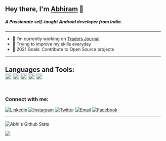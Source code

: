 ## Hey there, I'm [Abhiram][website] 👋
##### A Passionate self-taught Android developer from India.
---
- 🔭 I’m currently working on [Traders Journal](https://github.com/abhi123vj/Bull-Run)
- 🌱 Trying to improve my skills everyday
- 🥅 2021 Goals: Contribute  to Open Source projects

---

**Languages and Tools:**  
<code><img height="20" src="https://upload.wikimedia.org/wikipedia/commons/1/17/Google-flutter-logo.png"></code>
<code><img height="20" src="https://techcrunch.com/wp-content/uploads/2020/10/image9.png"></code>
<code><img height="20" src="https://upload.wikimedia.org/wikipedia/commons/thumb/9/9a/Visual_Studio_Code_1.35_icon.svg/1024px-Visual_Studio_Code_1.35_icon.svg.png"></code>
<code><img height="20" src="https://upload.wikimedia.org/wikipedia/commons/thumb/c/c3/Python-logo-notext.svg/768px-Python-logo-notext.svg.png"></code>
<code><img height="20" src="https://upload.wikimedia.org/wikipedia/commons/thumb/1/18/ISO_C%2B%2B_Logo.svg/1200px-ISO_C%2B%2B_Logo.svg.png"></code>    
​
---

### Connect with me:

[![Linkedin](https://img.shields.io/badge/LinkedIn-blue.svg?style=for-the-badge&logo=linkedin)][linkedin]
[![Instagram](https://img.shields.io/badge/Instagram-gray.svg?style=for-the-badge&logo=instagram)][instagram]
[![Twitter](https://img.shields.io/badge/Twitter-skyblue.svg?style=for-the-badge&logo=twitter)][twitter]
[![Email](https://img.shields.io/badge/Email-gray?style=for-the-badge&logo=google-chat)](mailto:vipul@hexoncode.com)
[![Facebook](https://img.shields.io/badge/Website-skyblue?style=for-the-badge&logo=google-chrome)][website]
<br />

---

![Abhi's Github Stats](https://github-readme-stats.vercel.app/api?username=abhi123vj&show_icons=true&hide_border=true&count_private=true&theme=radical)

<a href="https://github.com/abhi123vj/UCEK_Book">
  <img align="center" src="https://github-readme-stats.vercel.app/api/pin/?username=abhi123vj&repo=UCEK_Book&hide_border=true&theme=radical" />
</a>



[website]: https://abh16am.web.app/
[twitter]: https://twitter.com/4bhiram
[instagram]: https://www.instagram.com/4bhi6am
[linkedin]: https://www.linkedin.com/in/abhiram-s-01479616a
[facebook]: https://www.facebook.com/profile.php?id=100004170678708
[xda]: https://forum.xda-developers.com/member.php?u=6546022